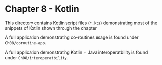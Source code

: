 # Chapter 8 - Kotlin

This directory contains Kotlin script files (`*.kts`) demonstrating most of the
snippets of Kotlin shown through the chapter.

A full application demonstrating co-routines usage is found under
`Ch08/coroutine-app`.

A full application demonstrating Kotlin + Java interoperatbility is found under
`Ch08/interoperatbility`.
